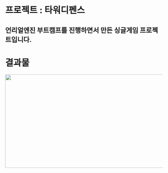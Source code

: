 # 프로젝트 : 타워디펜스
언리얼엔진 부트캠프를 진행하면서 만든 싱글게임 프로젝트입니다.
--
# 결과물
  <img src="TDGame.gif" width="600" height="300"/>
